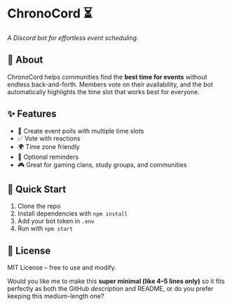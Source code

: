 # ChronoCord ⏳
*A Discord bot for effortless event scheduling.*

## 📌 About
ChronoCord helps communities find the **best time for events** without endless back-and-forth.
Members vote on their availability, and the bot automatically highlights the time slot that works best for everyone.

## ✨ Features
* 📅 Create event polls with multiple time slots
* ✅ Vote with reactions
* 🌍 Time zone friendly
* 🔔 Optional reminders
* 🎮 Great for gaming clans, study groups, and communities

## 🚀 Quick Start
1. Clone the repo
2. Install dependencies with `npm install`
3. Add your bot token in `.env`
4. Run with `npm start`

## 📜 License
MIT License – free to use and modify.

Would you like me to make this **super minimal (like 4–5 lines only)** so it fits perfectly as both the GitHub *description* and README, or do you prefer keeping this medium-length one?
